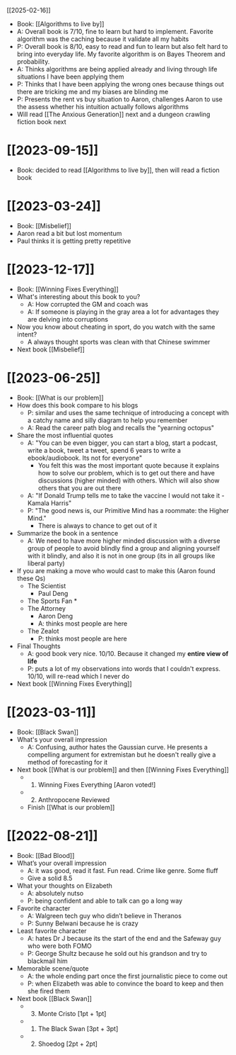 
[[2025-02-16]]
- Book: [[Algorithms to live by]]
- A: Overall book is 7/10, fine to learn but hard to implement. Favorite algorithm was the caching because it validate all my habits
- P: Overall book is 8/10, easy to read and fun to learn but also felt hard to bring into everyday life. My favorite algorithm is on Bayes Theorem and probability.
- A: Thinks algorithms are being applied already and living through life situations I have been applying them
- P: Thinks that I have been applying the wrong ones because things out there are tricking me and my biases are blinding me
- P: Presents the rent vs buy situation to Aaron, challenges Aaron to use the assess whether his intuition actually follows algorithms
- Will read [[The Anxious Generation]] next and a dungeon crawling fiction book next 
# [[2023-09-15]]
- Book: decided to read [[Algorithms to live by]], then will read a fiction book

# [[2023-03-24]]
* Book: [[Misbelief]]
* Aaron read a bit but lost momentum
* Paul thinks it is getting pretty repetitive
# [[2023-12-17]]
* Book: [[Winning Fixes Everything]]
* What's interesting about this book to you?
	* A: How corrupted the GM and coach was
	* A: If someone is playing in the gray area a lot for advantages they are delving into corruptions
* Now you know about cheating in sport, do you watch with the same intent?
	* A always thought sports was clean with that Chinese swimmer
* Next book [[Misbelief]]
# [[2023-06-25]]
* Book: [[What is our problem]]
* How does this book compare to his blogs
	* P: similar and uses the same technique of introducing a concept with a catchy name and silly diagram to help you remember
	* A: Read the career path blog and recalls the "yearning octopus"
* Share the most influential quotes
	* A: "You can be even bigger, you can start a blog, start a podcast, write a book, tweet a tweet, spend 6 years to write a ebook/audiobook. Its not for everyone"
		* You felt this was the most important quote because it explains how to solve our problem, which is to get out there and have discussions (higher minded) with others. Which will also show others that you are out there
	* A: "If Donald Trump tells me to take the vaccine I would not take it - Kamala Harris"
	* P: "The good news is, our Primitive Mind has a roommate: the Higher Mind."
		* There is always to chance to get out of it
* Summarize the book in a sentence
	* A: We need to have more higher minded discussion with a diverse group of people to avoid blindly find a group and aligning yourself with it blindly, and also it is not in one group (its in all groups like liberal party)
* If you are making a move who would cast to make this (Aaron found these Qs)
	* The Scientist
		* Paul Deng
	* The Sports Fan
		* 
	* The Attorney
		* Aaron Deng
		* A: thinks most people are here
	* The Zealot
		* P: thinks most people are here
* Final Thoughts
	* A: good book very nice. 10/10. Because it changed my **entire view of life**
	* P: puts a lot of my observations into words that I couldn't express. 10/10, will re-read which I never do
* Next book [[Winning Fixes Everything]]
# [[2023-03-11]]
* Book: [[Black Swan]]
* What's your overall impression
	* A: Confusing, author hates the Gaussian curve. He presents a compelling argument for extremistan but he doesn't really give a method of forecasting for it
* Next book [[What is our problem]] and then [[Winning Fixes Everything]]
	* 1. Winning Fixes Everything [Aaron voted!]
	* 2. Anthropocene Reviewed
	* Finish [[What is our problem]]
# [[2022-08-21]]
- Book: [[Bad Blood]]
- What’s your overall impression
	- A: it was good, read it fast. Fun read. Crime like genre. Some fluff
	- Give a solid 8.5
- What your thoughts on Elizabeth
	- A: absolutely nutso 
	- P: being confident and able to talk can go a long way
- Favorite character
	- A: Walgreen tech guy who didn’t believe in Theranos
	- P: Sunny Belwani because he is crazy
- Least favorite character
	- A: hates Dr J because its the start of the end and the Safeway guy who were both FOMO
	- P: George Shultz because he sold out his grandson and try to blackmail him
- Memorable scene/quote
	- A: the whole ending part once the first journalistic piece to come out
	- P: when Elizabeth was able to convince the board to keep and then she fired them
- Next book [[Black Swan]]
	- 3. Monte Cristo [1pt + 1pt]
	- 1. The Black Swan [3pt + 3pt]
	- 2. Shoedog [2pt + 2pt]

